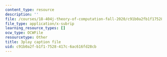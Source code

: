 ```yaml
---
content_type: resource
description: ''
file: /courses/18-404j-theory-of-computation-fall-2020/c91b0a2fb1f17528417c6ac616fd28cb_Vp_AzDGQyrA.srt
file_type: application/x-subrip
learning_resource_types: []
ocw_type: OCWFile
resourcetype: Other
title: 3play caption file
uid: c91b0a2f-b1f1-7528-417c-6ac616fd28cb
---
```


